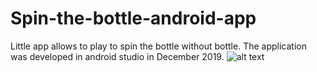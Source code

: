 # Spin-the-bottle-android-app
Little app allows to play to spin the bottle without bottle. The application was developed in android studio in December 2019.
![alt text](https://ibb.co/nDY4PXm)
